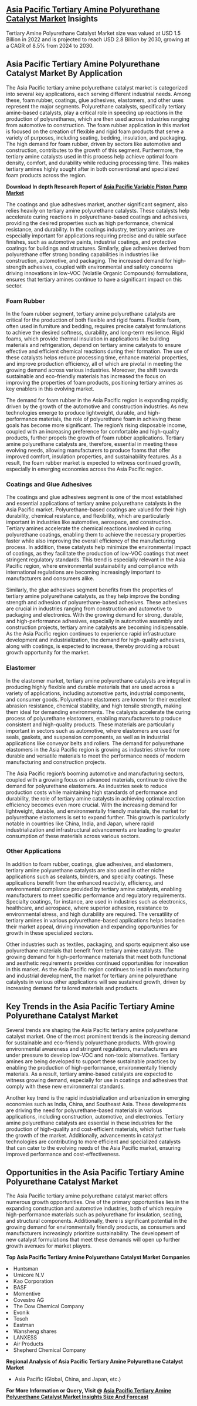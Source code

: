 <h2><a href="https://www.verifiedmarketreports.com/download-sample/?rid=262368&amp;utm_source=Github-Feb&amp;utm_medium=219" target="_blank">Asia Pacific Tertiary Amine Polyurethane Catalyst Market</a> Insights</h2><p>Tertiary Amine Polyurethane Catalyst Market size was valued at USD 1.5 Billion in 2022 and is projected to reach USD 2.8 Billion by 2030, growing at a CAGR of 8.5% from 2024 to 2030.</p><p><h2>Asia Pacific Tertiary Amine Polyurethane Catalyst Market By Application</h2> <p>The Asia Pacific tertiary amine polyurethane catalyst market is categorized into several key applications, each serving different industrial needs. Among these, foam rubber, coatings, glue adhesives, elastomers, and other uses represent the major segments. Polyurethane catalysts, specifically tertiary amine-based catalysts, play a critical role in speeding up reactions in the production of polyurethanes, which are then used across industries ranging from automotive to construction. The foam rubber application in this market is focused on the creation of flexible and rigid foam products that serve a variety of purposes, including seating, bedding, insulation, and packaging. The high demand for foam rubber, driven by sectors like automotive and construction, contributes to the growth of this segment. Furthermore, the tertiary amine catalysts used in this process help achieve optimal foam density, comfort, and durability while reducing processing time. This makes tertiary amines highly sought after in both conventional and specialized foam products across the region. <p><strong>Download In depth Research Report of <a href="https://www.verifiedmarketreports.com/download-sample/?rid=236118&amp;utm_source=Pulse-Dec&amp;utm_medium=219" target="_blank">Asia Pacific Variable Piston Pump Market</a></strong></p> <p>The coatings and glue adhesives market, another significant segment, also relies heavily on tertiary amine polyurethane catalysts. These catalysts help accelerate curing reactions in polyurethane-based coatings and adhesives, providing the desired properties such as high performance, chemical resistance, and durability. In the coatings industry, tertiary amines are especially important for applications requiring precise and durable surface finishes, such as automotive paints, industrial coatings, and protective coatings for buildings and structures. Similarly, glue adhesives derived from polyurethane offer strong bonding capabilities in industries like construction, automotive, and packaging. The increased demand for high-strength adhesives, coupled with environmental and safety concerns driving innovations in low-VOC (Volatile Organic Compounds) formulations, ensures that tertiary amines continue to have a significant impact on this sector.</p> <h3>Foam Rubber</h3> <p>In the foam rubber segment, tertiary amine polyurethane catalysts are critical for the production of both flexible and rigid foams. Flexible foam, often used in furniture and bedding, requires precise catalyst formulations to achieve the desired softness, durability, and long-term resilience. Rigid foams, which provide thermal insulation in applications like building materials and refrigeration, depend on tertiary amine catalysts to ensure effective and efficient chemical reactions during their formation. The use of these catalysts helps reduce processing time, enhance material properties, and improve production efficiency, all of which are pivotal in meeting the growing demand across various industries. Moreover, the shift towards sustainable and eco-friendly materials has increased the focus on improving the properties of foam products, positioning tertiary amines as key enablers in this evolving market.</p> <p>The demand for foam rubber in the Asia Pacific region is expanding rapidly, driven by the growth of the automotive and construction industries. As new technologies emerge to produce lightweight, durable, and high-performance materials, the role of polyurethane foam in achieving these goals has become more significant. The region’s rising disposable income, coupled with an increasing preference for comfortable and high-quality products, further propels the growth of foam rubber applications. Tertiary amine polyurethane catalysts are, therefore, essential in meeting these evolving needs, allowing manufacturers to produce foams that offer improved comfort, insulation properties, and sustainability features. As a result, the foam rubber market is expected to witness continued growth, especially in emerging economies across the Asia Pacific region.</p> <h3>Coatings and Glue Adhesives</h3> <p>The coatings and glue adhesives segment is one of the most established and essential applications of tertiary amine polyurethane catalysts in the Asia Pacific market. Polyurethane-based coatings are valued for their high durability, chemical resistance, and flexibility, which are particularly important in industries like automotive, aerospace, and construction. Tertiary amines accelerate the chemical reactions involved in curing polyurethane coatings, enabling them to achieve the necessary properties faster while also improving the overall efficiency of the manufacturing process. In addition, these catalysts help minimize the environmental impact of coatings, as they facilitate the production of low-VOC coatings that meet stringent regulatory standards. This trend is especially relevant in the Asia Pacific region, where environmental sustainability and compliance with international regulations are becoming increasingly important to manufacturers and consumers alike.</p> <p>Similarly, the glue adhesives segment benefits from the properties of tertiary amine polyurethane catalysts, as they help improve the bonding strength and adhesion of polyurethane-based adhesives. These adhesives are crucial in industries ranging from construction and automotive to packaging and electronics. With the growing demand for strong, durable, and high-performance adhesives, especially in automotive assembly and construction projects, tertiary amine catalysts are becoming indispensable. As the Asia Pacific region continues to experience rapid infrastructure development and industrialization, the demand for high-quality adhesives, along with coatings, is expected to increase, thereby providing a robust growth opportunity for the market.</p> <h3>Elastomer</h3> <p>In the elastomer market, tertiary amine polyurethane catalysts are integral in producing highly flexible and durable materials that are used across a variety of applications, including automotive parts, industrial components, and consumer goods. Polyurethane elastomers are known for their excellent abrasion resistance, chemical stability, and high tensile strength, making them ideal for demanding environments. The catalysts accelerate the curing process of polyurethane elastomers, enabling manufacturers to produce consistent and high-quality products. These materials are particularly important in sectors such as automotive, where elastomers are used for seals, gaskets, and suspension components, as well as in industrial applications like conveyor belts and rollers. The demand for polyurethane elastomers in the Asia Pacific region is growing as industries strive for more durable and versatile materials to meet the performance needs of modern manufacturing and construction projects.</p> <p>The Asia Pacific region’s booming automotive and manufacturing sectors, coupled with a growing focus on advanced materials, continue to drive the demand for polyurethane elastomers. As industries seek to reduce production costs while maintaining high standards of performance and durability, the role of tertiary amine catalysts in achieving optimal reaction efficiency becomes even more crucial. With the increasing demand for lightweight, durable, and environmentally friendly materials, the market for polyurethane elastomers is set to expand further. This growth is particularly notable in countries like China, India, and Japan, where rapid industrialization and infrastructural advancements are leading to greater consumption of these materials across various sectors.</p> <h3>Other Applications</h3> <p>In addition to foam rubber, coatings, glue adhesives, and elastomers, tertiary amine polyurethane catalysts are also used in other niche applications such as sealants, binders, and specialty coatings. These applications benefit from the enhanced reactivity, efficiency, and environmental compliance provided by tertiary amine catalysts, enabling manufacturers to meet specific performance and regulatory requirements. Specialty coatings, for instance, are used in industries such as electronics, healthcare, and aerospace, where superior adhesion, resistance to environmental stress, and high durability are required. The versatility of tertiary amines in various polyurethane-based applications helps broaden their market appeal, driving innovation and expanding opportunities for growth in these specialized sectors.</p> <p>Other industries such as textiles, packaging, and sports equipment also use polyurethane materials that benefit from tertiary amine catalysts. The growing demand for high-performance materials that meet both functional and aesthetic requirements provides continued opportunities for innovation in this market. As the Asia Pacific region continues to lead in manufacturing and industrial development, the market for tertiary amine polyurethane catalysts in various other applications will see sustained growth, driven by increasing demand for tailored materials and products.</p> <h2>Key Trends in the Asia Pacific Tertiary Amine Polyurethane Catalyst Market</h2> <p>Several trends are shaping the Asia Pacific tertiary amine polyurethane catalyst market. One of the most prominent trends is the increasing demand for sustainable and eco-friendly polyurethane products. With growing environmental awareness and stringent regulations, manufacturers are under pressure to develop low-VOC and non-toxic alternatives. Tertiary amines are being developed to support these sustainable practices by enabling the production of high-performance, environmentally friendly materials. As a result, tertiary amine-based catalysts are expected to witness growing demand, especially for use in coatings and adhesives that comply with these new environmental standards.</p> <p>Another key trend is the rapid industrialization and urbanization in emerging economies such as India, China, and Southeast Asia. These developments are driving the need for polyurethane-based materials in various applications, including construction, automotive, and electronics. Tertiary amine polyurethane catalysts are essential in these industries for the production of high-quality and cost-efficient materials, which further fuels the growth of the market. Additionally, advancements in catalyst technologies are contributing to more efficient and specialized catalysts that can cater to the evolving needs of the Asia Pacific market, ensuring improved performance and cost-effectiveness.</p> <h2>Opportunities in the Asia Pacific Tertiary Amine Polyurethane Catalyst Market</h2> <p>The Asia Pacific tertiary amine polyurethane catalyst market offers numerous growth opportunities. One of the primary opportunities lies in the expanding construction and automotive industries, both of which require high-performance materials such as polyurethane for insulation, seating, and structural components. Additionally, there is significant potential in the growing demand for environmentally friendly products, as consumers and manufacturers increasingly prioritize sustainability. The development of new catalyst formulations that meet these demands will open up further growth avenues for market players.</p> <p</p><p><strong>Top Asia Pacific Tertiary Amine Polyurethane Catalyst Market Companies</strong></p><div data-test-id=""><p><li>Huntsman</li><li> Umicore N.V</li><li> Kao Corporation</li><li> BASF</li><li> Momentive</li><li> Covestro AG</li><li> The Dow Chemical Company</li><li> Evonik</li><li> Tosoh</li><li> Eastman</li><li> Wansheng shares</li><li> LANXESS</li><li> Air Products</li><li> Shepherd Chemical Company</li></p><div><strong>Regional Analysis of&nbsp;Asia Pacific Tertiary Amine Polyurethane Catalyst Market</strong></div><ul><li dir="ltr"><p dir="ltr">Asia Pacific (Global, China, and Japan, etc.)</p></li></ul><p><strong>For More Information or Query, Visit @&nbsp;</strong><strong><a href="https://www.verifiedmarketreports.com/product/tertiary-amine-polyurethane-catalyst-market/?utm_source=Github-Feb&amp;utm_medium=219" target="_blank">Asia Pacific Tertiary Amine Polyurethane Catalyst Market Insights Size And Forecast</a></strong></p></div><h2>&nbsp;</h2><div data-test-id="">&nbsp;</div>
